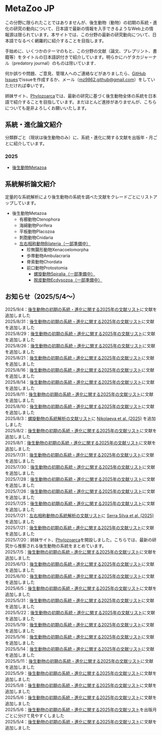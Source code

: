 # MetaZoo JP
この分野に限られたことではありませんが、後生動物（動物）の初期の系統・進化の研究の動向について、日本語で最新の情報を入手できるようなWeb上の情報源は限られています。本サイトでは、この分野の最新の研究動向について、日本語でなるべく網羅的に紹介することを目指します。

手始めに、いくつかのテーマのもと、この分野の文献（論文、プレプリント、書籍等）をタイトルの日本語訳付きで紹介しています。明らかにハゲタカジャーナル（predatory journal）のものは除いています．

何か誤りや問題、ご意見、管理人へのご連絡などがありましたら、[GitHub Issues](https://github.com/MZ9862/metazoo-jp/issues)でissueを作成するか、メール（<mz9862.github@gmail.com>）をしていただければ幸いです。

姉妹サイト、[Phylozoarca](https://mz9862.github.io/phylozoarca/)では、最新の研究に基づく後生動物全体の系統を日本語で紹介することを目指しています。まだほとんど進捗がありませんが、こちらについても是非よろしくお願いいたします。

## 系統・進化論文紹介
分類群ごと（現状は後生動物のみ）に、系統・進化に関する文献を出版年・月ごとに紹介しています。

### 2025
- [後生動物Metazoa](papers/2025-metazoa.md)

## 系統解析論文紹介
定量的な系統解析により後生動物の系統を調べた文献をクレードごとにリストアップしています。
- 後生動物Metazoa
  - 有櫛動物Ctenophora
  - 海綿動物Porifera
  - 平板動物Placozoa
  - 刺胞動物Cnidaria
  - [左右相称動物Bilateria（一部準備中）](phylogenetic-analyses-papers/bilateria.md)
    - 珍無腸形動物Xenacoelomorpha
    - 歩帯動物Ambulacraria
    - 脊索動物Chordata
    - 前口動物Protostomia
      - [螺旋動物Spiralia（一部準備中）](phylogenetic-analyses-papers/spiralia.md)  
      - [脱皮動物Ecdysozoa（一部準備中）](phylogenetic-analyses-papers/ecdysozoa.md)

## お知らせ（2025/5/4～）
2025/9/4：[後生動物の初期の系統・進化に関する2025年の文献リスト](papers/2025-metazoa.md)に文献を追加しました  
2025/8/31：[後生動物の初期の系統・進化に関する2025年の文献リスト](papers/2025-metazoa.md)に文献を追加しました  
2025/8/29：[後生動物の初期の系統・進化に関する2025年の文献リスト](papers/2025-metazoa.md)に文献を追加しました  
2025/8/26：[後生動物の初期の系統・進化に関する2025年の文献リスト](papers/2025-metazoa.md)に文献を追加しました  
2025/8/21：[後生動物の初期の系統・進化に関する2025年の文献リスト](papers/2025-metazoa.md)に文献を追加しました  
2025/8/16：[後生動物の初期の系統・進化に関する2025年の文献リスト](papers/2025-metazoa.md)に文献を追加しました  
2025/8/14：[後生動物の初期の系統・進化に関する2025年の文献リスト](papers/2025-metazoa.md)に文献を追加しました  
2025/8/11：[後生動物の初期の系統・進化に関する2025年の文献リスト](papers/2025-metazoa.md)に文献を追加しました  
2025/8/10：[後生動物の初期の系統・進化に関する2025年の文献リスト](papers/2025-metazoa.md)に文献を追加しました  
2025/8/3：[螺旋動物の系統解析の文献リスト](phylogenetic-analyses-papers/spiralia.md)に [Nikolaeva et al. (2025)](https://doi.org/10.3390/ijms26135983) を追加しました  
2025/8/2：[後生動物の初期の系統・進化に関する2025年の文献リスト](papers/2025-metazoa.md)に文献を追加しました  
2025/8/1：[後生動物の初期の系統・進化に関する2025年の文献リスト](papers/2025-metazoa.md)に文献を追加しました  
2025/7/31：[後生動物の初期の系統・進化に関する2025年の文献リスト](papers/2025-metazoa.md)に文献を追加しました  
2025/7/30：[後生動物の初期の系統・進化に関する2025年の文献リスト](papers/2025-metazoa.md)に文献を追加しました  
2025/7/28：[後生動物の初期の系統・進化に関する2025年の文献リスト](papers/2025-metazoa.md)に文献を追加しました  
2025/7/26：[後生動物の初期の系統・進化に関する2025年の文献リスト](papers/2025-metazoa.md)に文献を追加しました  
2025/7/25：[後生動物の初期の系統・進化に関する2025年の文献リスト](papers/2025-metazoa.md)に文献を追加しました  
2025/7/21：[左右相称動物の系統解析の文献リスト](phylogenetic-analyses-papers/bilateria.md)に [Serra Silva et al. (2025)](https://doi.org/10.1016/j.cub.2025.06.045) を追加しました  
2025/7/21：[後生動物の初期の系統・進化に関する2025年の文献リスト](papers/2025-metazoa.md)に文献を追加しました  
2025/7/20：姉妹サイト、[Phylozoarca](https://mz9862.github.io/phylozoarca/)を開設しました。こちらでは、最新の研究から推察される後生動物の系統をまとめています。  
2025/7/5：[後生動物の初期の系統・進化に関する2025年の文献リスト](papers/2025-metazoa.md)に文献を追加しました  
2025/6/13：[後生動物の初期の系統・進化に関する2025年の文献リスト](papers/2025-metazoa.md)に文献を追加しました  
2025/6/10：[後生動物の初期の系統・進化に関する2025年の文献リスト](papers/2025-metazoa.md)に文献を追加しました  
2025/6/5：[後生動物の初期の系統・進化に関する2025年の文献リスト](papers/2025-metazoa.md)に文献を追加しました  
2025/5/31：[後生動物の初期の系統・進化に関する2025年の文献リスト](papers/2025-metazoa.md)に文献を追加しました  
2025/5/22：[後生動物の初期の系統・進化に関する2025年の文献リスト](papers/2025-metazoa.md)に文献を追加しました  
2025/5/19：[後生動物の初期の系統・進化に関する2025年の文献リスト](papers/2025-metazoa.md)に文献を追加しました  
2025/5/16：[後生動物の初期の系統・進化に関する2025年の文献リスト](papers/2025-metazoa.md)に文献を追加しました  
2025/5/14：[後生動物の初期の系統・進化に関する2025年の文献リスト](papers/2025-metazoa.md)に文献を追加しました  
2025/5/11：[後生動物の初期の系統・進化に関する2025年の文献リスト](papers/2025-metazoa.md)に文献を追加しました  
2025/5/9：[後生動物の初期の系統・進化に関する2025年の文献リスト](papers/2025-metazoa.md)に文献を追加しました  
2025/5/8：[後生動物の初期の系統・進化に関する2025年の文献リスト](papers/2025-metazoa.md)に文献を追加しました  
2025/5/6：[後生動物の初期の系統・進化に関する2025年の文献リスト](papers/2025-metazoa.md)に文献を追加しました  
2025/5/6：[後生動物の初期の系統・進化に関する2025年の文献リスト](papers/2025-metazoa.md)を出版月ごとに分けて見やすくしました  
2025/5/4：[後生動物の初期の系統・進化に関する2025年の文献リスト](papers/2025-metazoa.md)に文献を追加しました
